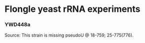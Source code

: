 # Flongle yeast rRNA experiments

### YWD448a 
Source: 
This strain is missing pseudoU @ 18-759; 25-775(776). 

